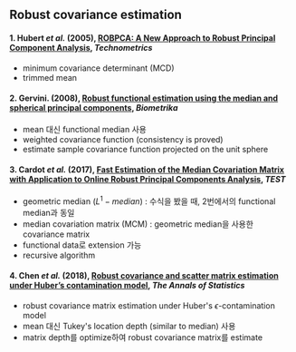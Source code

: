 ## Robust covariance estimation



#### 1. Hubert *et al.* (2005), [ROBPCA: A New Approach to Robust Principal Component Analysis](https://www.tandfonline.com/doi/pdf/10.1198/004017004000000563?needAccess=true), *Technometrics*
- minimum covariance determinant (MCD)
- trimmed mean




#### 2. Gervini. (2008), [Robust functional estimation using the median and spherical principal components](https://academic.oup.com/biomet/article/95/3/587/217516), *Biometrika*
- mean 대신 functional median 사용
- weighted covariance function (consistency is proved)
- estimate sample covariance function projected on the unit sphere



#### 3. Cardot *et al.* (2017), [Fast Estimation of the Median Covariation Matrix with Application to Online Robust Principal Components Analysis](https://arxiv.org/pdf/1504.02852.pdf), *TEST*
- geometric median ($L^1-median$) : 수식을 봤을 때, 2번에서의 functional median과 동일
- median covariation matrix (MCM) : geometric median을 사용한 covariance matrix
- functional data로 extension 가능
- recursive algorithm




#### 4. Chen *et al.* (2018), [Robust covariance and scatter matrix estimation under Huber’s contamination model](https://arxiv.org/abs/1506.00691), *The Annals of Statistics*
- robust covariance matrix estimation under Huber's $\epsilon$-contamination model
- mean 대신 Tukey's location depth (similar to median) 사용
- matrix depth를 optimize하여 robust covariance matrix를 estimate


